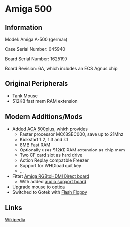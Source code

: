 # Amiga 500

## Information

Model: Amiga A-500 (german)

Case Serial Number: 045940

Board Serial Number: 1625190

Board Revision: 6A, which includes an ECS Agnus chip

## Original Peripherals

* Tank Mouse
* 512KB fast mem RAM extension

## Modern Additions/Mods

* Added [ACA 500plus](https://wiki.icomp.de/wiki/ACA500plus), which provides 
  * Faster processor MC68SEC000, save up to 21Mhz
  * Kickstart 1.2, 1.3 and 3.1
  * 8MB Fast RAM
  * Optionally uses 512KB RAM extension as chip mem
  * Two CF card slot as hard drive
  * Action Replay compatible Freezer
  * Support for WHDload quit key
  * ...
* Fittet [Amiga RGBtoHDMI Direct board](https://github.com/c0pperdragon/Amiga-Digital-Video)
  * With added [audio support board](https://github.com/hoglet67/RGBtoHDMI/wiki/Audio)
* Upgrade mouse to [optical](https://amigastore.eu/en/559-laser-upgrade-for-amiga-mice.html)
* Switched to Gotek with [Flash Floppy](https://github.com/keirf/flashfloppy) 

## Links

[Wikipedia](https://en.wikipedia.org/wiki/Amiga_500)
